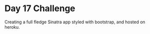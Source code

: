 # Day 17 Challenge

Creating a full fledge Sinatra app styled with bootstrap, and hosted on
heroku.
